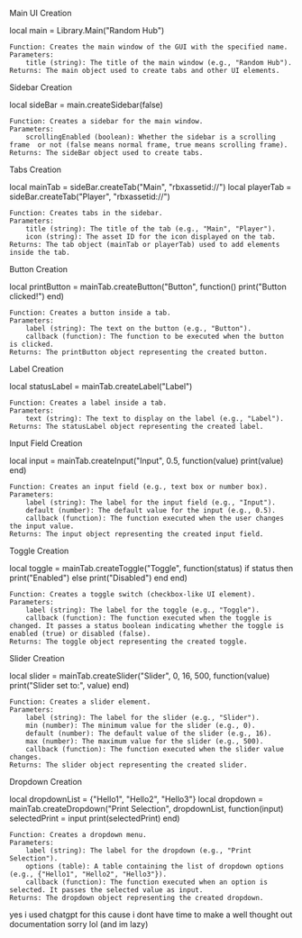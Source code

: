 Main UI Creation

local main = Library.Main("Random Hub")

    Function: Creates the main window of the GUI with the specified name.
    Parameters:
        title (string): The title of the main window (e.g., "Random Hub").
    Returns: The main object used to create tabs and other UI elements.

Sidebar Creation

local sideBar = main.createSidebar(false)

    Function: Creates a sidebar for the main window.
    Parameters:
        scrollingEnabled (boolean): Whether the sidebar is a scrolling frame  or not (false means normal frame, true means scrolling frame).
    Returns: The sideBar object used to create tabs.

Tabs Creation

local mainTab = sideBar.createTab("Main", "rbxassetid://")
local playerTab = sideBar.createTab("Player", "rbxassetid://")

    Function: Creates tabs in the sidebar.
    Parameters:
        title (string): The title of the tab (e.g., "Main", "Player").
        icon (string): The asset ID for the icon displayed on the tab.
    Returns: The tab object (mainTab or playerTab) used to add elements inside the tab.

Button Creation

local printButton = mainTab.createButton("Button", function()
    print("Button clicked!")
end)

    Function: Creates a button inside a tab.
    Parameters:
        label (string): The text on the button (e.g., "Button").
        callback (function): The function to be executed when the button is clicked.
    Returns: The printButton object representing the created button.

Label Creation

local statusLabel = mainTab.createLabel("Label")

    Function: Creates a label inside a tab.
    Parameters:
        text (string): The text to display on the label (e.g., "Label").
    Returns: The statusLabel object representing the created label.

Input Field Creation

local input = mainTab.createInput("Input", 0.5, function(value)
    print(value)
end)

    Function: Creates an input field (e.g., text box or number box).
    Parameters:
        label (string): The label for the input field (e.g., "Input").
        default (number): The default value for the input (e.g., 0.5).
        callback (function): The function executed when the user changes the input value.
    Returns: The input object representing the created input field.

Toggle Creation

local toggle = mainTab.createToggle("Toggle", function(status)
    if status then
        print("Enabled")
    else
        print("Disabled")
    end
end)

    Function: Creates a toggle switch (checkbox-like UI element).
    Parameters:
        label (string): The label for the toggle (e.g., "Toggle").
        callback (function): The function executed when the toggle is changed. It passes a status boolean indicating whether the toggle is enabled (true) or disabled (false).
    Returns: The toggle object representing the created toggle.

Slider Creation

local slider = mainTab.createSlider("Slider", 0, 16, 500, function(value)
    print("Slider set to:", value)
end)

    Function: Creates a slider element.
    Parameters:
        label (string): The label for the slider (e.g., "Slider").
        min (number): The minimum value for the slider (e.g., 0).
        default (number): The default value of the slider (e.g., 16).
        max (number): The maximum value for the slider (e.g., 500).
        callback (function): The function executed when the slider value changes.
    Returns: The slider object representing the created slider.

Dropdown Creation

local dropdownList = {"Hello1", "Hello2", "Hello3"}
local dropdown = mainTab.createDropdown("Print Selection", dropdownList, function(input)
    selectedPrint = input
    print(selectedPrint)
end)

    Function: Creates a dropdown menu.
    Parameters:
        label (string): The label for the dropdown (e.g., "Print Selection").
        options (table): A table containing the list of dropdown options (e.g., {"Hello1", "Hello2", "Hello3"}).
        callback (function): The function executed when an option is selected. It passes the selected value as input.
    Returns: The dropdown object representing the created dropdown.

yes i used chatgpt for this cause i dont have time to make a well thought out documentation sorry lol (and im lazy)
